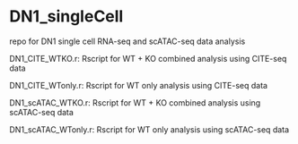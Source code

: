 # DN1_singleCell
repo for DN1 single cell RNA-seq and scATAC-seq data analysis

DN1_CITE_WTKO.r: Rscript for WT + KO combined analysis using CITE-seq data

DN1_CITE_WTonly.r: Rscript for WT only analysis using CITE-seq data

DN1_scATAC_WTKO.r: Rscript for WT + KO combined analysis using scATAC-seq data

DN1_scATAC_WTonly.r: Rscript for WT only analysis using scATAC-seq data

